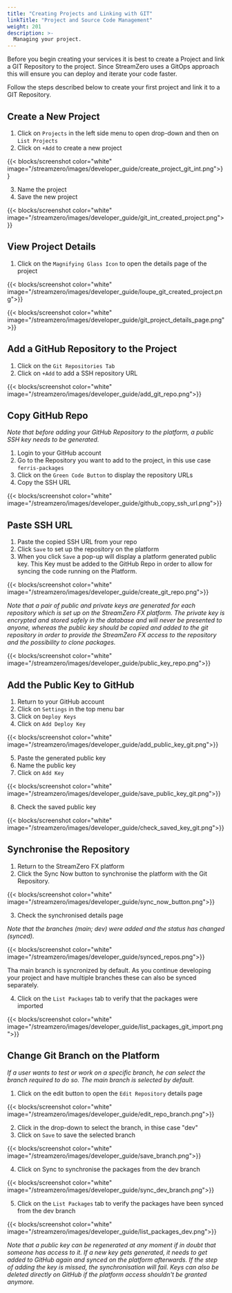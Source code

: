```yaml
---
title: "Creating Projects and Linking with GIT"
linkTitle: "Project and Source Code Management"
weight: 201
description: >-
  Managing your project.
---
```


Before you begin creating your services it is best to create a Project and link a GIT Repository to the project. Since StreamZero uses a GitOps approach this will ensure you can deploy and iterate your code faster. 

Follow the steps described below to create your first project and link it to a GIT Repository.


## Create a New Project

1. Click on `Projects` in the left side menu to open drop-down and then on `List Projects`
2. Click on `+Add` to create a new project

{{< blocks/screenshot color="white" image="/streamzero/images/developer_guide/create_project_git_int.png">}}

3. Name the project
4. Save the new project

{{< blocks/screenshot color="white" image="/streamzero/images/developer_guide/git_int_created_project.png">}}

## View Project Details

1. Click on the `Magnifying Glass Icon` to open the details page of the project

{{< blocks/screenshot color="white" image="/streamzero/images/developer_guide/loupe_git_created_project.png">}}

{{< blocks/screenshot color="white" image="/streamzero/images/developer_guide/git_project_details_page.png">}}

## Add a GitHub Repository to the Project

1. Click on the `Git Repositories Tab`
2. Click on `+Add` to add a SSH repository URL

{{< blocks/screenshot color="white" image="/streamzero/images/developer_guide/add_git_repo.png">}}

## Copy GitHub Repo

*Note that before adding your GitHub Repository to the platform, a public SSH key needs to be generated.*

1. Login to your GitHub account
2. Go to the Repository you want to add to the project, in this use case `ferris-packages`
3. Click on the `Green Code Button` to display the repository URLs
4. Copy the SSH URL

{{< blocks/screenshot color="white" image="/streamzero/images/developer_guide/github_copy_ssh_url.png">}}

## Paste SSH URL

1. Paste the copied SSH URL from your repo
2. Click `Save` to set up the repository on the platform
3. When you click `Save` a pop-up will display a platform generated public key. This Key must be added to the GitHub Repo in order to allow for syncing the code running on the Platform.

{{< blocks/screenshot color="white" image="/streamzero/images/developer_guide/create_git_repo.png">}}

*Note that a pair of  public and private keys are generated for each repository which is set up on the StreamZero FX platform. The private key is encrypted and stored safely in the database and will never be presented to anyone, whereas the public key should be copied and added to the git repository in order to provide the StreamZero FX access to the repository and the possibility to clone packages.*

{{< blocks/screenshot color="white" image="/streamzero/images/developer_guide/public_key_repo.png">}}

## Add the Public Key to GitHub

1. Return to your GitHub account
2. Click on `Settings` in the top menu bar
3. Click on `Deploy Keys`
4. Click on `Add Deploy Key`

{{< blocks/screenshot color="white" image="/streamzero/images/developer_guide/add_public_key_git.png">}}

5. Paste the generated public key
6. Name the public key
7. Click on `Add Key` 

{{< blocks/screenshot color="white" image="/streamzero/images/developer_guide/save_public_key_git.png">}}

8. Check the saved public key

{{< blocks/screenshot color="white" image="/streamzero/images/developer_guide/check_saved_key_git.png">}}

## Synchronise the Repository

1. Return to the StreamZero FX platform
2. Click the Sync Now button to synchronise the platform with the Git Repository.

{{< blocks/screenshot color="white" image="/streamzero/images/developer_guide/sync_now_button.png">}}

3. Check the synchronised details page

*Note that the branches (main; dev) were added and the status has changed (synced).*

{{< blocks/screenshot color="white" image="/streamzero/images/developer_guide/synced_repos.png">}}

Tha main branch is syncronized by default. As you continue developing your project and have multiple branches these can also be synced separately.




4. Click on the `List Packages` tab to verify that the packages were imported

{{< blocks/screenshot color="white" image="/streamzero/images/developer_guide/list_packages_git_import.png">}}

## Change Git Branch on the Platform

*If a user wants to test or work on a specific branch, he can select the branch required to do so. The main branch is selected by default.*

1. Click on the edit button to open the `Edit Repository` details page

{{< blocks/screenshot color="white" image="/streamzero/images/developer_guide/edit_repo_branch.png">}}

2. Click in the drop-down to select the branch, in thise case "dev"
3. Click on `Save` to save the selected branch

{{< blocks/screenshot color="white" image="/streamzero/images/developer_guide/save_branch.png">}}

4. Click on Sync to synchronise the packages from the dev branch

{{< blocks/screenshot color="white" image="/streamzero/images/developer_guide/sync_dev_branch.png">}}

5. Click on the `List Packages` tab to verify the packages have been synced from the dev branch

{{< blocks/screenshot color="white" image="/streamzero/images/developer_guide/list_packages_dev.png">}}

*Note that a public key can be regenerated at any moment if in doubt that someone has access to it. If a new key gets generated, it needs to get added to GitHub again and synced on the platform afterwards. If the step of adding the key is missed, the synchronisation will fail. Keys can also be deleted directly on GitHub if the platform access shouldn't be granted anymore.*

